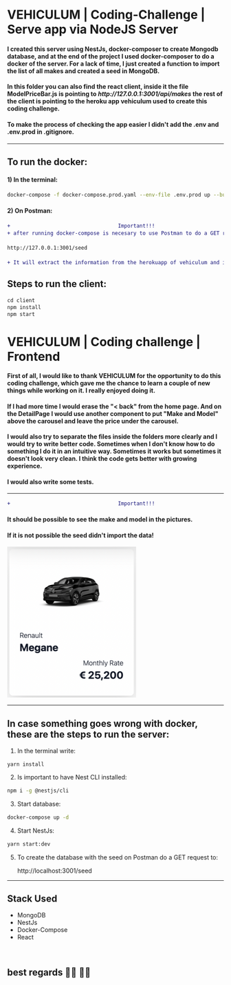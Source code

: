 # VEHICULUM | Coding-Challenge | Serve app via NodeJS Server

<h4>I created this server using NestJs, docker-composer to create Mongodb database, and at the end of the project I used docker-composer to do a docker of the server.
For a lack of time, I just created a function to import the list of all makes and created a seed in MongoDB. </h4>
<h4>
In this folder you can also find the react client, inside it the file ModelPriceBar.js is pointing to <i>http://127.0.0.1:3001/api/makes</i> the rest of the client is pointing to the heroku app vehiculum used to create this coding challenge.</h4>
<h4>
To make the process of checking the app easier I didn't add the <b>.env</b> and <b>.env.prod</b> in .gitignore.
</h4>

<hr/>
</pre>

## To run the docker:

<h4>1) In the terminal:</h4>

```bash
docker-compose -f docker-compose.prod.yaml --env-file .env.prod up --build
```

<h4>2) On Postman:</h4>

```diff
+                                   Important!!!
+ after running docker-compose is necesary to use Postman to do a GET request to this address:

http://127.0.0.1:3001/seed

+ It will extract the information from the herokuapp of vehiculum and it will create the seed.

```

## Steps to run the client:

```
cd client
npm install
npm start
```

<h1>VEHICULUM | Coding challenge | Frontend</h1>

<h4>First of all, I would like to thank VEHICULUM for the opportunity to do this coding challenge, which gave me the chance to learn a couple of new things while working on it. I really enjoyed doing it.</h4>

<h4>If I had more time I would erase the "<span>&#60;</span> back" from the home page. And on the DetailPage I would use another component to put "Make and Model" above the carousel and leave the price under the carousel.</h4>

<h4>I would also try to separate the files inside the folders more clearly and I would try to write better code. Sometimes when I don't know how to do something I do it in an intuitive way. Sometimes it works but sometimes it doesn't look very clean. I think the code gets better with growing experience.</h4>

<h4>I would also write some tests.</h4>

<hr/>

```diff
+                                   Important!!!
```

<h4>It should be possible to see the make and model in the pictures.</h4> 
<h4>If it is not possible the seed didn't import the data!</h4>

<img src="img/demo.png" width="300" height="350" />

<hr/>
<h2>In case something goes wrong with docker, these are the steps to run the server:</h2>

1. In the terminal write:

```
yarn install
```

2. Is important to have Nest CLI installed:

```bash
npm i -g @nestjs/cli
```

3. Start database:

```bash
docker-compose up -d
```

4. Start NestJs:

```bash
yarn start:dev
```

5. To create the database with the seed on Postman do a GET request to:

   http://localhost:3001/seed

<hr/>

## Stack Used

- MongoDB
- NestJs
- Docker-Compose
- React

<br/>
<h2>best regards 🙏🏼  🙌🏼</h2>
